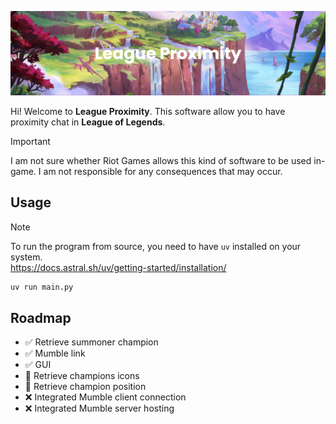 ![Banner](assets/banner.png)

Hi! Welcome to **League Proximity**. This software allow you to have proximity chat in **League of Legends**.

> [!IMPORTANT]
> I am not sure whether Riot Games allows this kind of software to be used in-game. I am not responsible for any consequences that may occur.

## Usage

> [!NOTE]
> To run the program from source, you need to have `uv` installed on your system.  
> https://docs.astral.sh/uv/getting-started/installation/

```bash
uv run main.py
```

## Roadmap

- ✅ Retrieve summoner champion
- ✅ Mumble link
- ✅ GUI
- 🚧 Retrieve champions icons
- 🚧 Retrieve champion position
- ❌ Integrated Mumble client connection
- ❌ Integrated Mumble server hosting
